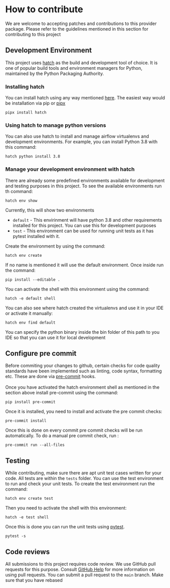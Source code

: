 # How to contribute

We are welcome to accepting patches and contributions to this provider package. Please refer to the guidelines mentioned in this section for contributing to this project


## Development Environment
This project uses [hatch](https://hatch.pypa.io/latest/) as the build and development tool of choice. It is one of popular build tools and environment managers for Python, maintained by the Python Packaging Authority.

### Installing hatch
You can install hatch using any way mentioned [here](https://hatch.pypa.io/latest/install/). The easiest way would be installation via pip or [pipx](https://github.com/pypa/pipx)
```commandline
pipx install hatch
```

### Using hatch to manage python versions
You can also use hatch to install and manage airflow virtualenvs and development environments. For example, you can install Python 3.8 with this command:
```commandline
hatch python install 3.8
```

### Manage your development environment with hatch
There are already some predefined environments available for development and testing purposes in this project. To see the available environments run th command:
```commandline
hatch env show
```
Currently, this will show two environments
* `default` - This envirinment will have python 3.8 and other requirements installed for this project. You can use this for development purposes
* `test` - This environment can be used for running unit tests as it has pytest installed with it.

Create the environment by using the command:
```commandline
hatch env create
```
If no name is mentioned it will use the default environment. Once inside run the command:
```commandline
pip install --editable .
```
You can activate the shell with this environment using the command:
```commandline
hatch -e default shell
```
You can also see where hatch created the virtualenvs and use it in your IDE or activate it manually:
```commandline
hatch env find default
```
You can specify the python binary inside the bin folder of this path to you IDE so that you can use it for local development


## Configure pre commit
Before commiting your changes to github, certain checks for code quality standards have been implemented such as linting, code syntax, formatting etc. These are done via [pre-commit](https://pre-commit.com/) hooks.
<br></br>
Once you have activated the hatch environment shell as mentioned in the section above install pre-commit using the command:
```commandline
pip install pre-commit
```
Once it is installed, you need to install and activate the pre commit checks:
```commandline
pre-commit install
```
Once this is done on every commit pre commit checks will be run automatically. To do a manual pre commit check, run :
```commandline
pre-commit run --all-files
```

## Testing
While contributing, make sure there are apt unit test cases written for your code. All tests are within the `tests` folder. You can use the test environment to run and check your unit tests. To create the test environment run the command:
```commandline
hatch env create test
```
Then you need to activate the shell with this environment:
```commandline
hatch -e test shell
```
Once this is done you can run the unit tests using [pytest](https://docs.pytest.org/en/8.0.x/).
```commandline
pytest -s
```

## Code reviews

All submissions to this project requires code review. We
use GitHub pull requests for this purpose. Consult
[GitHub Help](https://help.github.com/articles/about-pull-requests/) for more
information on using pull requests. You can submit a pull request to the ```main``` branch. Make sure that you have rebased

